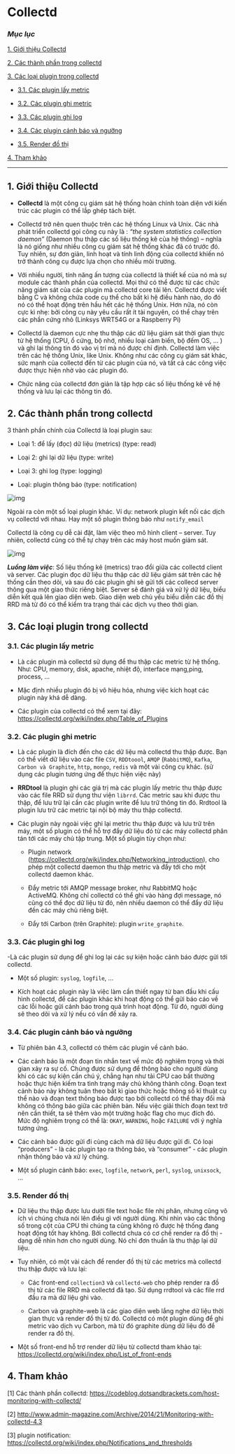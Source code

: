 # Collectd

### ***Mục lục***

[1. Giới thiệu Collectd](#1)

[2.	Các thành phần trong collectd](#2)

[3. Các loại plugin trong collectd](#3)

- [3.1.	Các plugin lấy metric](#3.1)

- [3.2.	Các plugin ghi metric](#3.2)

- [3.3.	Các plugin ghi log](#3.3)

- [3.4.	Các plugin cảnh báo và ngưỡng](#3.4)

- [3.5.	Render đồ thị](#3.5)

[4. Tham khảo](#4)

---

<a name = '1'></a>
## 1. Giới thiệu Collectd

- **Collectd** là một công cụ giám sát hệ thống hoàn chỉnh toàn diện với kiến trúc các plugin có thể lắp ghép tách biệt.

- Collectd trở nên quen thuộc trên các hệ thống Linux và Unix.  Các nhà phát triển collectd gọi công cụ này là : *“the system statistics collection daemon”* (Daemon thu thập các số liệu thống kê của hệ thống) – nghĩa là nó giống như nhiều công cụ giám sát hệ thống khác đã có trước đó.  Tuy nhiên, sự đơn giản, linh hoạt và tính linh động của collectd khiến nó trở thành công cụ được lựa chọn cho nhiều môi trường.

- Với nhiều người, tính năng ấn tượng của collectd là thiết kế của nó mà sự module các thành phần của collectd. Mọi thứ có thể được từ các chức năng giám sát của các plugin mà collectd core tải lên. Collectd được viết bằng C và không chứa code cụ thể cho bất kì hệ điều hành nào, do đó nó có thể hoạt động trên hầu hết các hệ thống Unix. Hơn nữa, nó còn cực kì nhẹ: bởi công cụ này yêu cầu rất ít tài nguyên, có thể chạy trên các phần cứng nhỏ (Linksys WRT54G or a Raspberry Pi)

- Collectd là daemon cực nhẹ thu thập các dữ liệu giám sát thời gian thực từ hệ thống (CPU, ổ cứng, bộ nhớ, nhiều loại cảm biến, bộ đếm OS, … ) và ghi lại thông tin đó vào vị trí mà nó được chỉ định. Collectd làm việc trên các hệ thống Unix, like Unix. Không như các công cụ giám sát khác, sức mạnh của collectd đến từ các plugin của nó, và tất cả các công việc được thực hiện nhờ vào các plugin đó.

- Chức năng của collectd đơn giản là tập hợp các số liệu thống kê về hệ thống và lưu lại các thông tin đó. 

<a name = '2'></a>
## 2.	Các thành phần trong collectd

3 thành phần chính của Collectd là loại plugin sau:

-	Loại 1: để lấy (đọc) dữ liệu (metrics) (type: read)

-	Loại 2: ghi lại dữ liệu (type: write)

-	Loại 3: ghi log (type: logging)

-	Loại: plugin thông báo (type: notification) 

![img](../images/3.1.png)

Ngoài ra còn một số loại plugin khác. Ví dụ: network plugin kết nối các dịch vụ collectd với nhau. Hay một số plugin thông báo như `notify_email`

Collectd là công cụ dễ cài đặt, làm việc theo mô hình client – server. Tuy nhiên, collectd cũng có thể tự chạy trên các máy host muốn giám sát.

![img](../images/3.2.png)

***Luồng làm việc***: Số liệu thống kê (metrics) trao đổi giữa các collectd client và server. Các plugin đọc dữ liệu thu thập các dữ liệu giám sát trên các hệ thống cần theo dõi, và sau đó các plugin ghi sẽ gửi tới các collecd server thông qua một giao thức riêng biệt. Server sẽ đánh giá và xử lý dữ liệu, biểu diễn kết quả lên giao diện web. Giao diện web chủ yếu biểu diễn các đồ thị RRD mà từ đó có thể kiểm tra trạng thái các dịch vụ theo thời gian.

<a name = '3'></a>
## 3. Các loại plugin trong collectd

<a name = '3.1'></a>
### 3.1.	Các plugin lấy metric

- Là các plugin mà collectd sử dụng để thu thập các metric từ hệ thống. Như: CPU, memory, disk, apache, nhiệt độ, interface mạng,ping, process, …

- Mặc định nhiều plugin đó bị vô hiệu hóa, nhưng việc kích hoạt các plugin này khá dễ dàng.

- Các plugin của collectd có thể xem tại đây: https://collectd.org/wiki/index.php/Table_of_Plugins 

<a name = '3.2'></a>
### 3.2.	Các plugin ghi metric

- Là các plugin là đích đến cho các dữ liệu mà collectd thu thập được. Bạn có thể viết dữ liệu vào các file `CSV`, `RDDtoool`, `AMQP` (`RabbitMQ`), `Kafka`, `Carbon và Graphite`, `http`, `mongo`, `redis` và một vài công cụ khác. (sử dụng các plugin tương ứng để thực hiện việc này)

- **RRDtool** là plugin ghi các giá trị mà các plugin lấy metric thu thập được vào các file RRD sử dụng thư viện `librrd`. Các metric sau khi được thu thập, để lưu trữ lại cần các plugin write để lưu trữ thông tin đó. Rrdtool là plugin lưu trữ các metric tại nội bộ máy thu thập collectd.

- Các plugin này ngoài việc ghi lại metric thu thập được và lưu trữ trên máy, một số plugin có thể hỗ trợ đẩy dữ liệu đó từ các máy collectd phân tán tới các máy chủ tập trung. 
	Một số plugin tùy chọn như:
	
	-	Plugin network (https://collectd.org/wiki/index.php/Networking_introduction), cho phép một collectd daemon thu thập metric và đẩy tới cho một collectd daemon khác.

	-	Đẩy metric tới AMQP message broker, như RabbitMQ hoặc ActiveMQ. Không chỉ collectd có thể ghi vào hàng đợi message, nó cũng có thể đọc dữ liệu từ đó, nên nhiều daemon có thể đẩy dữ liệu đến các máy chủ riêng biệt.

	-	Đẩy tới Carbon (trên Graphite): plugin `write_graphite`.

<a name = '3.3'></a>
### 3.3.	Các plugin ghi log

-Là các plugin sử dụng để ghi log lại các sự kiện hoặc cảnh báo được gửi tới collectd. 

- Một số plugin: `syslog`, `logfile`, …

- Kích hoạt các plugin này là việc làm cần thiết ngay từ ban đầu khi cấu hình collectd, để các plugin khác khi hoạt động có thể gửi báo cáo về các lỗi hoặc gửi cảnh báo trong quá trình hoạt động. Từ đó, người dùng sẽ theo dõi và xử lý nếu có vấn đề xảy ra.

<a name = '3.4'></a>
### 3.4.	Các plugin cảnh báo và ngưỡng

- Từ phiên bản 4.3, collectd có thêm các plugin về cảnh báo. 

- Các cảnh báo là một đoạn tin nhắn text về mức độ nghiêm trọng và thời gian xảy ra sự cố. Chúng được sử dụng để thông báo cho người dùng khi có các sự kiện cần chú ý, chẳng hạn như tải CPU cao bất thường hoặc thực hiện kiếm tra tình trạng máy chủ không thành công. Đoạn text cảnh báo này không tuân theo bất kì giao thức hoặc thông số kĩ thuật cụ thể nào và đoạn text thông báo được tạo bởi collectd có thể thay đổi mà không có thông báo giữa các phiên bản. Nếu việc giải thích đoạn text trở nên cần thiết, ta sẽ thêm vào một trường hoặc flag cho mục đích đó. Mức độ nghiêm trọng có thể là: `OKAY`, `WARNING`, hoặc `FAILURE` với ý nghĩa tương ứng. 

- Các cảnh báo được gửi đi cùng cách mà dữ liệu được gửi đi. Có loại “producers”  - là các plugin tạo ra thông báo, và “consumer”  - các plugin nhận thông báo và xử lý chúng. 

- Một số plugin cảnh báo: `exec`, `logfile`, `network`, `perl`, `syslog`, `unixsock`, … 

<a name = '3.5'></a>
### 3.5.	Render đồ thị

- Dữ liệu thu thập được lưu dưới file text hoặc file nhị phân, nhưng cũng vô ích vì chúng chưa nói lên điều gì với người dùng. Khi nhìn vào các thông số trong cột của CPU thì chúng ta cũng không rõ được hệ thống đang hoạt động tốt hay không. Bởi collectd chưa có cơ chế render ra đồ thị - dạng dễ nhìn hơn cho người dùng.  Nó chỉ đơn thuần là thu thập lại dữ liệu.

- Tuy nhiên, có một vài cách để render đồ thị từ các metrics mà collectd thu thập được và lưu lại:

	- Các front-end `collection3` và `collectd-web` cho phép render ra đồ thị từ các file RRD mà collectd đã tạo.  Sử dụng rrdtool và các file rrd đầu ra mà dữ liệu ghi vào. 

	- Carbon và graphite-web là các giao diện web lắng nghe dữ liệu thời gian thực và render đồ thị từ đó. Collectd có một plugin dùng để ghi metric vào dịch vụ Carbon, mà từ đó graphite dùng dữ liệu đó để render ra đồ thị.

- Một số front-end hỗ trợ render dữ liệu từ collectd tham khảo tại: https://collectd.org/wiki/index.php/List_of_front-ends

<a name = '4'></a>
## 4. Tham khảo

[1] Các thành phần collectd: https://codeblog.dotsandbrackets.com/host-monitoring-with-collectd/ 

[2] http://www.admin-magazine.com/Archive/2014/21/Monitoring-with-collectd-4.3

[3] plugin notification: https://collectd.org/wiki/index.php/Notifications_and_thresholds 
